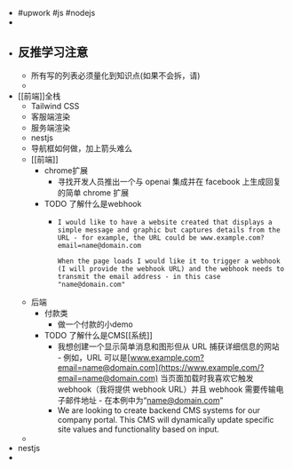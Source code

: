 - #upwork #js #nodejs
-
- ## 反推学习注意
	- 所有写的列表必须量化到知识点(如果不会拆，请)
	-
- [[前端]]全栈
	- Tailwind CSS
	- 客服端渲染
	- 服务端渲染
	- nestjs
	- 导航框如何做，加上箭头难么
	- [[前端]]
		- chrome扩展
			- 寻找开发人员推出一个与 openai 集成并在 facebook 上生成回复的简单 chrome 扩展
		- TODO 了解什么是webhook
			- ```
			  I would like to have a website created that displays a simple message and graphic but captures details from the URL - for example, the URL could be www.example.com?email=name@domain.com
			  
			  When the page loads I would like it to trigger a webhook (I will provide the webhook URL) and the webhook needs to transmit the email address - in this case "name@domain.com"
			  ```
	- 后端
		- 付款类
			- 做一个付款的小demo
		- TODO 了解什么是CMS[[系统]]
			- 我想创建一个显示简单消息和图形但从 URL 捕获详细信息的网站 - 例如，URL 可以是[www.example.com?email=name@domain.com](https://www.example.com/?email=name@domain.com)
			  当页面加载时我喜欢它触发 webhook（我将提供 webhook URL）并且 webhook 需要传输电子邮件地址 - 在本例中为“name@domain.com”
			- We are looking to create backend CMS systems for our company portal. This CMS will dynamically update specific site values and functionality based on input.
	-
- nestjs
-